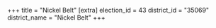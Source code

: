 +++
title = "Nickel Belt"
[extra]
election_id = 43
district_id = "35069"
district_name = "Nickel Belt"
+++
